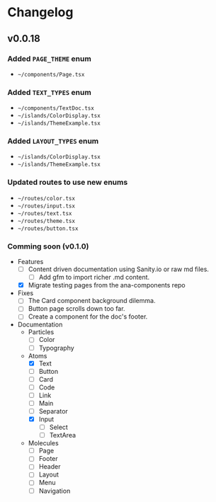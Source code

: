 # Changelog

## v0.0.18

### Added `PAGE_THEME` enum
  - `~/components/Page.tsx`

### Added `TEXT_TYPES` enum
  - `~/components/TextDoc.tsx`
  - `~/islands/ColorDisplay.tsx`
  - `~/islands/ThemeExample.tsx`

### Added `LAYOUT_TYPES` enum
  - `~/islands/ColorDisplay.tsx`
  - `~/islands/ThemeExample.tsx`

### Updated routes to use new enums
  - `~/routes/color.tsx`
  - `~/routes/input.tsx`
  - `~/routes/text.tsx`
  - `~/routes/theme.tsx`
  - `~/routes/button.tsx`


### Comming soon (v0.1.0)

- Features
  - [ ] Content driven documentation using Sanity.io or raw md files.
    - [ ] Add gfm to import richer .md content.
  - [x] Migrate testing pages from the ana-components repo

- Fixes
  - [ ] The Card component background dilemma.
  - [ ] Button page scrolls down too far.
  - [ ] Create a component for the doc's footer.

- Documentation
  - Particles
    - [ ] Color
    - [ ] Typography
  - Atoms
    - [x] Text
    - [ ] Button
    - [ ] Card
    - [ ] Code
    - [ ] Link
    - [ ] Main
    - [ ] Separator
    - [x] Input
      - [ ] Select
      - [ ] TextArea
  - Molecules
    - [ ] Page
    - [ ] Footer
    - [ ] Header
    - [ ] Layout
    - [ ] Menu
    - [ ] Navigation
